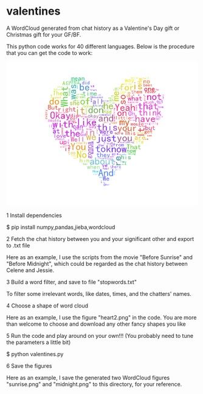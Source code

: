 # valentines
A WordCloud generated from chat history as a Valentine's Day gift or Christmas gift for your GF/BF.

This python code works for 40 different languages. Below is the procedure that you can get the code to work:

![alt tag](https://github.com/richardxiong/valentines/blob/master/midnight.png)

1 Install dependencies

$ pip install numpy,pandas,jieba,wordcloud


2 Fetch the chat history between you and your significant other and export to .txt file

Here as an example, I use the scripts from the movie "Before Sunrise" and "Before Midnight", which could be regarded as the chat history between Celene and Jessie.


3 Build a word filter, and save to file "stopwords.txt"

To filter some irrelevant words, like dates, times, and the chatters' names.


4 Choose a shape of word cloud

Here as an example, I use the figure "heart2.png" in the code. You are more than welcome to choose and download any other fancy shapes you like


5 Run the code and play around on your own!!! (You probably need to tune the parameters a little bit)

$ python valentines.py


6 Save the figures

Here as an example, I save the generated two WordCloud figures "sunrise.png" and "midnight.png" to this directory, for your reference.
